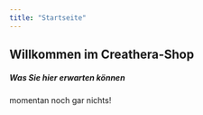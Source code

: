 ```yaml
---
title: "Startseite"
---
```


## Willkommen im Creathera-Shop

##### Was Sie hier erwarten können

momentan noch gar nichts!